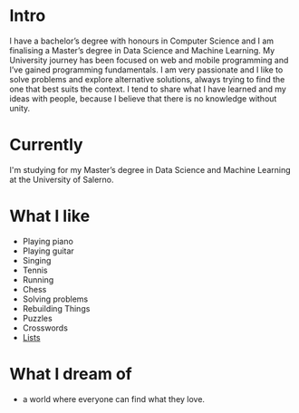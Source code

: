 
# Intro

I have a bachelor’s degree with honours in Computer Science and I am finalising a Master’s degree in Data Science and Machine Learning. My University journey has been focused on web and mobile programming and I’ve gained programming fundamentals. I am very passionate and I like to solve problems and explore alternative solutions, always trying to find the one that best suits the context. I tend to share what I have learned and my ideas with people, because I believe that there is no knowledge without unity.

# Currently

I'm studying for my Master’s degree in Data Science and Machine Learning at the University of Salerno.

# What I like

- Playing piano
- Playing guitar
- Singing
- Tennis
- Running
- Chess
- Solving problems
- Rebuilding Things
- Puzzles
- Crosswords
- [Lists](#what-i-like)

# What I dream of

- a world where everyone can find what they love.
